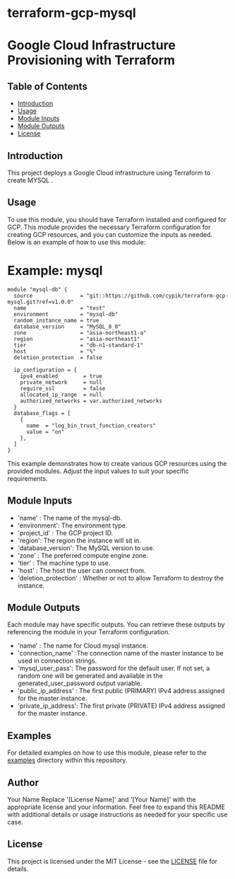 # terraform-gcp-mysql
# Google Cloud Infrastructure Provisioning with Terraform
## Table of Contents

- [Introduction](#introduction)
- [Usage](#usage)
- [Module Inputs](#module-inputs)
- [Module Outputs](#module-outputs)
- [License](#license)

## Introduction
This project deploys a Google Cloud infrastructure using Terraform to create MYSQL .
## Usage
To use this module, you should have Terraform installed and configured for GCP. This module provides the necessary Terraform configuration for creating GCP resources, and you can customize the inputs as needed. Below is an example of how to use this module:
# Example: mysql
```hcl
module "mysql-db" {
  source               = "git::https://github.com/cypik/terraform-gcp-mysql.git?ref=v1.0.0"
  name                 = "test"
  environment          = "mysql-db"
  random_instance_name = true
  database_version     = "MySQL_8_0"
  zone                 = "asia-northeast1-a"
  region               = "asia-northeast1"
  tier                 = "db-n1-standard-1"
  host                 = "%"
  deletion_protection  = false

  ip_configuration = {
    ipv4_enabled        = true
    private_network     = null
    require_ssl         = false
    allocated_ip_range  = null
    authorized_networks = var.authorized_networks
  }
  database_flags = [
    {
      name  = "log_bin_trust_function_creators"
      value = "on"
    },
  ]
}
```
This example demonstrates how to create various GCP resources using the provided modules. Adjust the input values to suit your specific requirements.

## Module Inputs

- 'name'  : The name of the mysql-db.
- 'environment': The environment type.
- 'project_id' : The GCP project ID.
- 'region': The region the instance will sit in.
- 'database_version': The MySQL version to use.
- 'zone' : The preferred compute engine zone.
- 'tier' : The machine type to use.
- 'host' : The host the user can connect from.
- 'deletion_protection' :  Whether or not to allow Terraform to destroy the instance.

## Module Outputs
Each module may have specific outputs. You can retrieve these outputs by referencing the module in your Terraform configuration.

- 'name' : The name for Cloud mysql instance.
- 'connection_name' :The connection name of the master instance to be used in connection strings.
- 'mysql_user_pass': The password for the default user. If not set, a random one will be generated and available in the generated_user_password output variable.
- 'public_ip_address' : The first public (PRIMARY) IPv4 address assigned for the master instance.
- 'private_ip_address': The first private (PRIVATE) IPv4 address assigned for the master instance.

## Examples
For detailed examples on how to use this module, please refer to the [examples](https://github.com/cypik/terraform-gcp-mysql/tree/master/example) directory within this repository.

## Author
Your Name Replace '[License Name]' and '[Your Name]' with the appropriate license and your information. Feel free to expand this README with additional details or usage instructions as needed for your specific use case.

## License
This project is licensed under the MIT License - see the [LICENSE](https://github.com/cypik/terraform-gcp-mysql/blob/master/LICENSE) file for details.
